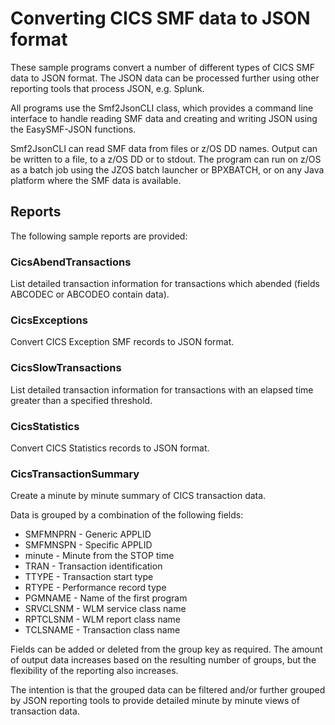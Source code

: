 # Converting CICS SMF data to JSON format

These sample programs convert a number of different types of CICS SMF data to JSON format.
The JSON data can be processed further using other reporting tools that process JSON, e.g. Splunk.

All programs use the Smf2JsonCLI class, which provides a command line interface to handle reading SMF data and creating and writing JSON using the EasySMF-JSON functions.

Smf2JsonCLI can read SMF data from files or z/OS DD names. Output can be written to a file, to a z/OS DD or to stdout. The program can run on z/OS as a batch job using the JZOS batch launcher or BPXBATCH, or on any Java platform where the SMF data is available.

## Reports

The following sample reports are provided:

### CicsAbendTransactions

List detailed transaction information for transactions which abended 
(fields ABCODEC or ABCODEO contain data).

### CicsExceptions

Convert CICS Exception SMF records to JSON format.

### CicsSlowTransactions

List detailed transaction information for transactions with an elapsed time greater than a specified threshold.

### CicsStatistics

Convert CICS Statistics records to JSON format.

### CicsTransactionSummary

Create a minute by minute summary of CICS transaction data.

Data is grouped by a combination of the following fields:
* SMFMNPRN - Generic APPLID
* SMFMNSPN - Specific APPLID
* minute - Minute from the STOP time
* TRAN - Transaction identification
* TTYPE - Transaction start type
* RTYPE - Performance record type
* PGMNAME - Name of the first program
* SRVCLSNM - WLM service class name
* RPTCLSNM - WLM report class name
* TCLSNAME - Transaction class name

Fields can be added or deleted from the group key as required. The amount of output data increases based on the resulting number of groups, but the flexibility of the reporting also increases.

The intention is that the grouped data can be filtered and/or further grouped by JSON reporting tools to provide detailed minute by minute views of transaction data.




